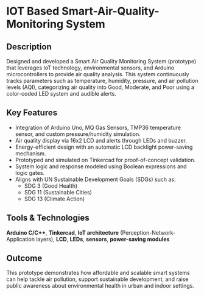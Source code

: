 # IOT Based Smart-Air-Quality-Monitoring System
## Description

Designed and developed a Smart Air Quality Monitoring System (prototype) that leverages IoT technology, environmental sensors, and Arduino microcontrollers to provide air quality analysis. This system continuously tracks parameters such as temperature, humidity, pressure, and air pollution levels (AQI), categorizing air quality into Good, Moderate, and Poor using a color-coded LED system and audible alerts.

## Key Features

- Integration of Arduino Uno, MQ Gas Sensors, TMP36 temperature sensor, and custom pressure/humidity simulation.
- Air quality display via 16x2 LCD and alerts through LEDs and buzzer.
- Energy-efficient design with an automatic LCD backlight power-saving mechanism.
- Prototyped and simulated on Tinkercad for proof-of-concept validation.
- System logic and response modeled using Boolean expressions and logic gates.
- Aligns with UN Sustainable Development Goals (SDGs) such as:
  - SDG 3 (Good Health)
  - SDG 11 (Sustainable Cities)
  - SDG 13 (Climate Action)

## Tools & Technologies

**Arduino C/C++**, **Tinkercad**, **IoT architecture** (Perception-Network-Application layers), **LCD**, **LEDs**, **sensors**, **power-saving modules**

## Outcome

This prototype demonstrates how affordable and scalable smart systems can help tackle air pollution, support sustainable development, and raise public awareness about environmental health in urban and indoor settings.

